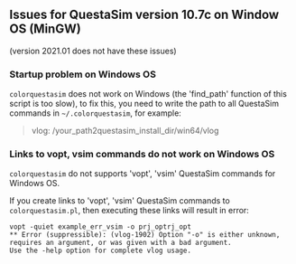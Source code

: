 ## Issues for QuestaSim version 10.7c on Window OS (MinGW)

(version 2021.01 does not have these issues)

### Startup problem on Windows OS

`colorquestasim` does not work on Windows (the 'find_path' function of this script is too slow),
to fix this, you need to write the path to all QuestaSim commands in `~/.colorquestasim`,
for example:

>vlog: /your_path2questasim_install_dir/win64/vlog

### Links to vopt, vsim commands do not work on Windows OS

`colorquestasim` do not supports 'vopt', 'vsim' QuestaSim commands for Windows OS.

If you create links to 'vopt', 'vsim' QuestaSim commands to `colorquestasim.pl`, then executing
these links will result in error:

    vopt -quiet example_err_vsim -o prj_optrj_opt
    ** Error (suppressible): (vlog-1902) Option "-o" is either unknown, requires an argument, or was given with a bad argument.
    Use the -help option for complete vlog usage.
